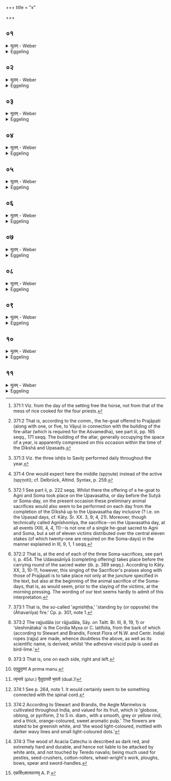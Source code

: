 +++
title = "४"

+++

##  ०१
<details><summary>मूलम् - Weber</summary>

संवत्सरे᳘ पर्य᳘वेते दीक्षा᳟॥  
प्राजापत्य᳘मालभ्यो᳘त्सीदन्ती᳘ष्टयः पुरो᳘हितस्याग्नि᳘षु यजेते᳘त्यु है᳘क आहुः कि᳘मु दीक्षितो᳘ यजेत द्वा᳘दश दीक्षा द्वा᳘दशोपस᳘दस्तिस्रः᳘ सुत्यास्त᳘त्त्रिणव᳘मभिस᳘म्पद्यते व᳘ज्रो वै᳘ त्रिणवः᳘ क्षत्रम᳘श्वः क्षत्रं᳘ राजॗन्यो व᳘ज्रेण ख᳘लु वै᳘ क्षत्र᳘ᳫं᳘ स्पृतं तद्व᳘ज्रेणैव᳘ क्षत्र᳘ᳫं᳘ स्पृणोति॥
</details>

<details><summary>Eggeling</summary>

1. When the year has expired [^egg_962], the Dīkshā (initiation) takes place. After the slaughtering of the victim sacred to Prajāpati [^egg_963], the (ishṭi) offerings [^egg_964] come to an end. Some, however, say, ‘Let him offer (them) on the fires of his Purohita (court-chaplain). But why should one who is initiated make offering? There are twelve Dīkshā (days), twelve Upasad (days) and three Sutyās (Soma-days), that amounts to the thrice-ninefold (stoma); but the thrice-ninefold, indeed, is a thunderbolt, and the horse is the nobility (kshatra), and the Rājanya is the nobility; and political power (kshatra) is won by the thunderbolt: thus he wins [^egg_965] political power by means of the thunderbolt.

[^egg_962]: 371:1 Viz. from the day of the setting free the horse, not from that of the mess of rice cooked for the four priests.

[^egg_963]: 371:2 That is, according to the comm., the he-goat offered to Prajāpati (along with one, or five, to Vāyu) in connection with the building of the fire-altar (which is required for the Aśvamedha), see part iii, pp. 165 seqq., 171 seqq. The building of the altar, generally occupying the space of a year, is apparently compressed on this occasion within the time of the Dīkshā and Upasads.

[^egg_964]: 371:3 Viz. the three ishṭis to Savitr̥ performed daily throughout the year.

[^egg_965]: 371:4 One would expect here the middle (spr̥ṇute) instead of the active (spr̥ṇoti); cf. Delbrück, Altind. Syntax, p. 259.
</details>

##  ०२
<details><summary>मूलम् - Weber</summary>

दीक्षणी᳘यायाᳫं स᳘ᳫं᳘स्थितायाम्॥  
सायं᳘ वाचि वि᳘सृष्टायां वीणागणगि᳘न उपसमे᳘ता भवन्ति ता᳘नध्वर्युः᳘ सम्प्रे᳘ष्यति वी᳘णागणगिन इ᳘त्याह देवै᳘रिमं य᳘जमानᳫं सं᳘गायते᳘ति तं ते त᳘था सं᳘गायन्ति॥
</details>

<details><summary>Eggeling</summary>

2. When the Initiation-offering has been completed, and Speech released in the evening, masters

of lute-players have come thither: these the Adhvaryu calls upon, 'Masters of lute-players,' he says, 'sing ye of this Sacrificer along with the gods!' and they accordingly sing of him in that manner--
</details>

##  ०३
<details><summary>मूलम् - Weber</summary>

अ᳘हरहर्वाचि वि᳘सृष्टायाम्॥  
अग्नीषोमी᳘याणामन्ततः᳘ संस्था᳘याम् प᳘रिहृतासु व᳘सतीवरीषु तद्य᳘देनं देवैः᳘ संगा᳘यन्ति देवै᳘रेॗवैनं तत्स᳘लोकं कुर्वन्ति॥
</details>

<details><summary>Eggeling</summary>

3. Day by day, after speech has been released, when, on the completion of the Agnīshomīya (animal sacrifices), the Vasatīvarī (water) has been carried round [^egg_966] (the sacrificial ground). The reason why they thus sing of him along with the gods is that they thereby make him share the same world with the gods.

[^egg_966]: 372:1 See part ii, p. 222 seqq. Whilst there the offering of a he-goat to Agni and Soma took place on the Upavasatha, or day before the Sutyā or Soma-day, on the present occasion these preliminary animal sacrifices would also seem to be performed on each day from the completion of the Dīkshā up to the Upavasatha day inclusive (? i.e. on the Upasad days, cf. Kāty. Śr. XX. 3, 9; 4, 21). Moreover, though technically called Agnīshomīya, the sacrifice--on the Upavasatha day, at all events (XIII, 4, 4, 11)--is not one of a single he-goat sacred to Agni and Soma, but a set of eleven victims distributed over the central eleven stakes (of which twenty-one are required on the Soma-days) in the manner explained in III, 9, 1, 1 seqq.
</details>

##  ०४
<details><summary>मूलम् - Weber</summary>

प्रजा᳘पतिना सुत्या᳘सु॥  
एव᳘मेवा᳘हरहः प᳘रिहृतास्वेव᳘ वसतीव᳘रीषूदवसानी᳘यायामन्ततः स᳘ᳫं᳘स्थितायां तद्य᳘देनम् प्रजा᳘पतिना संगा᳘यन्ति प्रजा᳘पतिनैॗवैनम् त᳘दन्ततः स᳘लोकं कुर्वन्ति॥
</details>

<details><summary>Eggeling</summary>

4. On the Sutyā-days (they sing of him) along with Prajāpati in the same way day by day, after the Vasatīvarī (water) has been carried round [^egg_967], and the Udavasānīyā (offering) has been finally completed. The reason why they thus sing of him

[^egg_967]: 372:2 That is, at the end of each of the three Soma-sacrifices, see part ii, p. 454. The Udavasānīyā (completing offering) takes place before the carrying round of the sacred water (ib. p. 389 seqq.). According to Kāty. XX, 3, 10-11, however, this singing of the Sacrificer's praises along with those of Prajāpati is to take place not only at the juncture specified in the text, but also at the beginning of the animal sacrifice of the Soma-days, that is, as would seem, prior to the slaying of the victims, at the morning pressing. The wording of our text seems hardly to admit of this interpretation.

along with Prajāpati is that they thereby finally make him share the same world with Prajāpati.
</details>

##  ०५
<details><summary>मूलम् - Weber</summary>

ए᳘कविंशतिर्यू᳘पाः॥  
स᳘र्व ए᳘कविंशत्यरत्नयो रा᳘ज्जुदालोऽग्निष्ठो भ᳘वति पै᳘तुदारवावभि᳘तः ष᳘ड्बैल्वास्त्र᳘य इत्थात्त्र᳘य इत्थात्ष᳘ट् खादिरास्त्र᳘य एॗवेत्थात्त्र᳘य इत्थात्षट् पा᳘लाशास्त्र᳘य एॗवेत्थात्त्र᳘य इत्था᳘त्॥
</details>

<details><summary>Eggeling</summary>

5. There are twenty-one sacrificial stakes, all of them twenty-one cubits long. The central one [^egg_968] is of rajjudāla [^egg_969] wood; on both sides thereof stand two [^egg_970] pītudāru (deodar) ones, six of bilva wood (Aegle Marmelos)--three on this side, and three on that,--six of khadira (Acacia Catechu) wood--three on this side, and three on that,--six of palāśa (Butea frondosa) wood--three on this side, and three on that.

[^egg_968]: 373:1 That is, the so-called 'agnishṭḥa,' 'standing by (or opposite) the (Āhavanīya) fire.' Cp. p. 301, note 1.

[^egg_969]: 373:2 The rajjudāla (or rājjudāla, Sāy. on Taitt. Br. III, 8, 19, 1) or 'sleshmātaka' is the Cordia Myxa or C. latifolia, from the bark of which (according to Stewart and Brandis, Forest Flora of N.W. and Centr. India) ropes (rajju) are made, whence doubtless the above, as well as its scientific name, is derived; whilst 'the adhesive viscid pulp is used as bird-lime.'

[^egg_970]: 373:3 That is, one on each side, right and left.
</details>

##  ०६
<details><summary>मूलम् - Weber</summary>

तद्य᳘देत᳘ एवं यू᳘पा भ᳘वन्ति॥  
प्रजा᳘पतेः प्राणेषू᳘त्क्रान्तेषु श᳘रीरं श्व᳘यितुमध्रियत त᳘स्य यः᳘ श्लेष्मा᳘सीत्स᳘ सार्ध᳘ᳫं᳘ समवद्रु᳘त्य मध्यतो᳘ नस्त उ᳘दभिनत्स᳘ एष व᳘नस्प᳘तिरभवद्र᳘ज्जुदालस्त᳘स्मात्स᳘ श्लेष्मणाः᳘ श्लेष्म᳘णो हि᳘ सम᳘भवत्ते᳘नैॗवैनं त᳘द्रूपे᳘ण स᳘मर्धयति तद्यॗत्सोऽग्निष्ठो भ᳘वति म᳘ध्यं वा᳘ एतद्यू᳘पानां [^wbr_1] य᳘दग्निष्ठो म᳘ध्यमेत᳘त्प्राणा᳘नां यन्ना᳘सिके स्व᳘ एॗवैनं त᳘दाय᳘तने दधाति॥  

[^wbr_1]: एत᳘द्रूपा᳘णां A prima manu.
</details>

<details><summary>Eggeling</summary>

6. Then as to why these stakes are suchlike. When Prajāpati's vital airs had gone out of him, his body began to swell; and what phlegm there was in it that flowed together and burst forth from inside through the nose, and it became this tree, the rajjudāla, whence it is viscid, for it originated from phlegm: with that form (quality) he thus endows it (the stake). And as to why it is the (stake) standing by the fire, it is because that one is the centre of the stakes, and that nose is the centre of the (channels of the) vital airs: he thus puts it in its own place.
</details>

##  ०७
<details><summary>मूलम् - Weber</summary>

अ᳘थ य᳘दापोम᳘यं ते᳘ज आ᳘सीत्॥  
यो᳘ गन्धः स᳘ सार्ध᳘ᳫं᳘ समवद्रु᳘त्य चक्षुष्ट उ᳘दभिनत्स᳘ एष व᳘नस्प᳘तिरभवत्पो᳘तुदारुस्त᳘स्मात्स᳘ सुरभि᳘र्गन्धाद्धि᳘ सम᳘भवत्त᳘स्मादु ज्वलनस्ते᳘जसो हि᳘ सम᳘भवत्ते᳘नैॗवैनं त᳘द्रूपे᳘ण स᳘मर्धयति तद्यत्ता᳘वभि᳘तोऽग्निष्ठम् भ᳘वतस्त᳘स्मादिमे᳘ अभि᳘तो ना᳘सिकां च᳘क्षुषी स्व᳘ एॗवैनौ त᳘दाय᳘तने दधाति॥
</details>

<details><summary>Eggeling</summary>

7. And what watery (liquid) fire, and what fragrance there was, that flowed together and

burst forth from the eye, and became that tree, the pītudāru; whence that (wood) is sweet-smelling, since it originated from fragrance, and whence it is inflammable, since it originated from fire: with that quality he thus endows it. And because these two (pītudāru stakes) are on the two sides of the central one, therefore these two eyes are on the two sides of the nose: he thus puts those two in their own place.
</details>

##  ०८
<details><summary>मूलम् - Weber</summary>

अ᳘थ यत्कु᳘न्तापमा᳘सीत्॥  
यो᳘ मज्जा स᳘ सार्ध᳘ᳫं᳘ समवद्रु᳘त्य श्रोत्रत उ᳘दभिनत्स᳘ एष व᳘नस्प᳘तिरभवद्बि᳘ल्वस्त᳘स्मात्त᳘स्यान्तरतः स᳘र्वमेव फ᳘लमाद्य᳘म् भवति त᳘स्मादु हारिद्र᳘ इव भवति हारिद्र᳘ इव हि मज्जा ते᳘नैॗवैनं त᳘द्रूपे᳘ण स᳘मर्धयत्य᳘न्तरे [^wbr_2] पै᳘तुदारुवौ भ᳘वतो बा᳘ह्ये बैल्वा अ᳘न्तरे हि च᳘क्षुषी बा᳘ह्ये श्रो᳘त्रे स्व᳘ एॗवैनांस्त᳘दाय᳘तने दधाति॥  

[^wbr_2]: त्य᳘न्तरे (plur.) पै᳘तुदारवौ भ᳘वतो (dual.)!
</details>

<details><summary>Eggeling</summary>

8. And what 'kuntāpa [^egg_971],' what marrow there was, that flowed together, and burst forth from the ear, and became that tree, the bilva; whence all the fruit of that (tree) is eatable [^egg_972] inside, and whence it (the tree, or wood) is yellowish, for marrow is yellowish: with that quality he thus endows it. The two (sets of) pītudāru (stakes) stand inside, and the bilva ones outside, for the eyes are inside, and the ears outside: he thus puts them in their own place.

[^egg_971]: 374:1 See p. 264, note 1. It would certainly seem to be something connected with the spinal cord.

[^egg_972]: 374:2 According to Stewart and Brandis, the Aegle Marmelos is cultivated throughout India, and valued for its fruit, which is 'globose, oblong, or pyriform, 2 to 5 in. diam., with a smooth, grey or yellow rind, and a thick, orange-coloured, sweet aromatic pulp.' The flowers are stated to be greenish white, and 'the wood light-coloured, mottled with darker wavy lines and small light-coloured dots.'
</details>

##  ०९
<details><summary>मूलम् - Weber</summary>

अ᳘स्थिभ्य एॗवास्य खदिरः स᳘मभवत्॥  
त᳘स्मात्स᳘ दारुणो᳘ बहुसारो᳘ दारुण᳘मिव ह्य᳘स्थि ते᳘नैॗवैनं त᳘द्रूपे᳘ण स᳘मर्धयत्य᳘न्तरे बैल्वा भ᳘वन्ति बा᳘ह्ये खादिरा अ᳘न्तरे हि᳘ मज्जा᳘नो बा᳘ह्यान्य᳘स्थीनि स्व᳘ एॗवैनांस्त᳘दाय᳘तने दधाति॥
</details>

<details><summary>Eggeling</summary>

9. From his (Prajāpati's) bones the khadira, was produced, whence that (tree) is hard and of great strength [^egg_973], for hard, as it were, is bone: with that quality he thus endows it. The bilva (stakes) are

[^egg_973]: 374:3 The wood of Acacia Catechu is described as dark red, and extremely hard and durable, and hence not liable to be attacked by white ants, and not touched by Teredo navalis; being much used for pestles, seed-crushers, cotton-rollers, wheel-wright's work, ploughs, bows, spear and sword-handles.

inside, and the khadira ones outside, for inside is the marrow, and outside the bones: he thus puts them in their own place.
</details>

##  १०
<details><summary>मूलम् - Weber</summary>

मांसे᳘भ्य एॗवास्य पलाशः स᳘मभवत्॥  
त᳘स्मात्स᳘ बहुरसो लो᳘हितरसो लो᳘हितमिव हि᳘ मांसं ते᳘नैॗवैनं त᳘द्रूपे᳘ण स᳘मर्धयत्य᳘न्तरे खादिरा भ᳘वन्ति बा᳘ह्ये पा᳘लाश अ᳘न्तराणि ह्य᳘स्थीनि बा᳘ह्यानि मांसा᳘नि स्व᳘ एॗवैनांस्त᳘दाय᳘तने दधाति॥
</details>

<details><summary>Eggeling</summary>

10. From his flesh the palāśa was produced, whence that (tree) has much juice, and (that) red juice [^sbe44106.htmegg_974], for red, as it were, is flesh: with that quality he thus endows it. The khadira (stakes) are inside, and the palāśa ones outside, for inside are the bones, and outside is the flesh: he thus puts them in their own place.
</details>

##  ११
<details><summary>मूलम् - Weber</summary>

अ᳘थ यदे᳘कविंशतिर्भ᳘वन्ति॥  
ए᳘कविंशत्यरत्नय [^wbr_3] एकविंशो वा᳘ एष त᳘पति द्वा᳘दश मा᳘साः प᳘ञ्चर्त᳘वस्त्र᳘य इमे᳘ लोका᳘ असा᳘वादित्य᳘ एकविंॗशः सोऽश्वमेध᳘ एष᳘ प्रजा᳘पतिरेव᳘मेत᳘म् प्रजा᳘पतिं यज्ञं᳘ कृत्स्न᳘ᳫं᳘ संस्कृ᳘त्य त᳘स्मिन्ने᳘कविंशतिमग्नीषोमी᳘यान्पशूना᳘लभते ते᳘षाᳫं समानं कर्मे᳘त्येत᳘त्पूर्वेद्युः क᳘र्म॥  

[^wbr_3]: एकविंᳫशत्यरत्नय᳘ A. P.
</details>
<details><summary>Eggeling</summary>

11. And as to why there are twenty-one (stakes), twenty-one cubits long,--twenty-one-fold, indeed, is he that shines yonder [^sbe44106.htmegg_975]--there are twelve months, five seasons, these three worlds, and yonder sun is the twenty-first, and he is the Aśvamedha, and this Prajāpati. Having thus completely restored this Prajāpati, the sacrifice, he therein seizes twenty-one Agnīshomīya victims: for these there is one and the same performance, and this is the performance of the day before (the first Sutyā).
</details>

